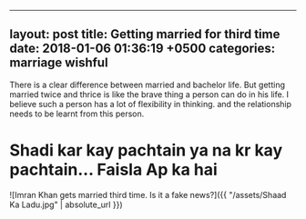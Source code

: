 
---
layout: post
title:  Getting married for third time
date:   2018-01-06 01:36:19 +0500
categories: marriage wishful
---


 There is a clear difference between married and bachelor life. But getting married twice and thrice is like the brave thing
 a person can do in his life. I believe such a person has a lot of flexibility in thinking. and the relationship needs to be learnt
 from this person.
 
 <h1>Shadi kar kay pachtain ya na kr kay pachtain... Faisla Ap ka hai</h1>
 

![Imran Khan gets married third time. Is it a fake news?]({{ "/assets/Shaad Ka Ladu.jpg" | absolute_url }})

<script async src="https://www.googletagmanager.com/gtag/js?id=UA-111866331-1"></script> <script> window.dataLayer = window.dataLayer || []; function gtag(){dataLayer.push(arguments);} gtag('js', new Date()); gtag('config', 'UA-111866331-1'); </script>

